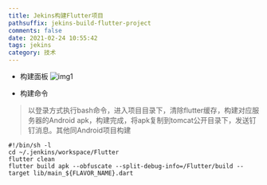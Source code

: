 ```yaml
---
title: Jekins构建Flutter项目
pathsuffix: jekins-build-flutter-project
comments: false
date: 2021-02-24 10:55:42
tags: jekins
category: 技术
---
```


+ 构建面板
![img1](img1.png)

+ 构建命令
> 以登录方式执行bash命令，进入项目目录下，清除flutter缓存，构建对应服务器的Android apk，构建完成，将apk复制到tomcat公开目录下，发送钉钉消息。其他同Android项目构建
```
#!/bin/sh -l
cd ~/.jenkins/workspace/Flutter
flutter clean
flutter build apk --obfuscate --split-debug-info=/Flutter/build --target lib/main_${FLAVOR_NAME}.dart
```